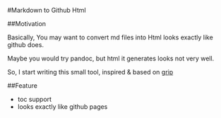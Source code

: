 #Markdown to Github Html

##Motivation

Basically, You may want to convert md files into Html looks exactly like github does.

Maybe you would try pandoc, but html it generates looks not very well.

So, I start writing this small tool, inspired & based on [grip](https://github.com/joeyespo/grip)

##Feature

*	toc support
*	looks exactly like github pages